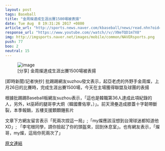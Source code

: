 ```yaml
---
layout: post
tags: Baseball
title: "金周燦達成生涯出賽1500場被表揚"
date: Tue Aug  8 19:31:26 2017 +0800
article_url: "http://sports.news.naver.com/kbaseball/news/read.nhn?oid=117aid=0002943417"
response_url: "https://www.youtube.com//watch//v//XNeTQD1m7X8"
img: http://imgsports.naver.net/images/mobile/common/NAVERsports.png
push: 77
boo: 2
neutral: 15
---
```


<figure>
<img src="http://imgsports.naver.net/images/mobile/common/NAVERsports.png" alt="image">
<figcaption>
[分享] 金周燦達成生涯出賽1500場被表揚
</figcaption>
</figure>



[即時新聞/記者快抄] 批踢踢網友suzhou發文表示，起亞老虎的外野手金周燦，上月26日的比賽時，完成生涯出賽1500場，今天在主場獲得聯盟及球團的表揚

根據批踢踢Baseball板網友suzhou表示，「這也是韓職第36人達成此項紀錄的人，另外，kt巫師的腿哥李大炯（韓國曹佑寧，）」。前天滑壘造成膝蓋十字韌帶斷裂，本季報銷，五樓支援顆顆鍾影片

文章下方網友留言表示「死兩次捏這一局」;「my燦應該沒想到台灣球迷都知道他XD」; 「李宅根同學，請你撿起了你的頭盔來，回到休息室」。也有網友表示，「燦哥，my燦，這局你死兩次了」

<a href = "https://www.ptt.cc/bbs/Baseball/M.1502191889.A.C1A.html">原文連結</a>

